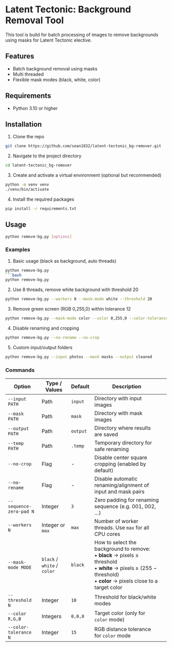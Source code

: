 # Latent Tectonic: Background Removal Tool
This tool is build for batch processing of images to remove backgrounds using masks for Latent Tectonic elective.

## Features
- Batch background removal using masks
- Multi threaded
- Flexible mask modes (black, white, color)

## Requirements
- Python 3.10 or higher

## Installation
1. Clone the repo
```bash
git clone https://github.com/sean1832/latent-tectonic_bg-remover.git
```

2. Navigate to the project directory
```bash
cd latent-tectonic_bg-remover
```

3. Create and activate a virtual environment (optional but recommended)
```bash
python -m venv venv
./venv/bin/activate
```

4. Install the required packages
```bash
pip install -r requirements.txt
```



## Usage
```bash
python remove-bg.py [options]
```


### Examples
1. Basic usage (black as background, auto threads)
```bash
python remove-bg.py
```bash
python remove-bg.py
```

2. Use 8 threads, remove white background with threshold 20
```bash
python remove-bg.py --workers 8 --mask-mode white --threshold 20
```

3. Remove green screen (RGB 0,255,0) within tolerance 12
```bash
python remove-bg.py --mask-mode color --color 0,255,0 --color-tolerance 12
```

4. Disable renaming and cropping
   
```bash
python remove-bg.py --no-rename --no-crop
```

5. Custom input/output folders
```bash
python remove-bg.py --input photos --mask masks --output cleaned
```

### Commands

| Option                  | Type / Values               | Default  | Description                                                                                                                                                                      |     |
| ----------------------- | --------------------------- | -------- | -------------------------------------------------------------------------------------------------------------------------------------------------------------------------------- | --- |
| `--input PATH`          | Path                        | `input`  | Directory with input images                                                                                                                                                      |     |
| `--mask PATH`           | Path                        | `mask`   | Directory with mask images                                                                                                                                                       |     |
| `--output PATH`         | Path                        | `output` | Directory where results are saved                                                                                                                                                |     |
| `--temp PATH`           | Path                        | `.temp`  | Temporary directory for safe renaming                                                                                                                                            |     |
| `--no-crop`             | Flag                        | -        | Disable center square cropping (enabled by default)                                                                                                                              |     |
| `--no-rename`           | Flag                        | -        | Disable automatic renaming/alignment of input and mask pairs                                                                                                                     |     |
| `--sequence-zero-pad N` | Integer                     | `3`      | Zero padding for renaming sequence (e.g. 001, 002, …)                                                                                                                            |     |
| `--workers N`           | Integer or `max`            | `max`    | Number of worker threads. Use `max` for all CPU cores                                                                                                                            |
| `--mask-mode MODE`      | `black` / `white` / `color` | `black`  | How to select the background to remove: <br> • **black** -> pixels ≤ threshold <br> • **white** -> pixels ≥ (255 − threshold) <br> • **color** -> pixels close to a target color |     |
| `--threshold N`         | Integer                     | `10`     | Threshold for black/white modes                                                                                                                                                  |     |
| `--color R,G,B`         | Integers                    | `0,0,0`  | Target color (only for `color` mode)                                                                                                                                             |     |
| `--color-tolerance N`   | Integer                     | `15`     | RGB distance tolerance for `color` mode                                                                                                                                          |     |